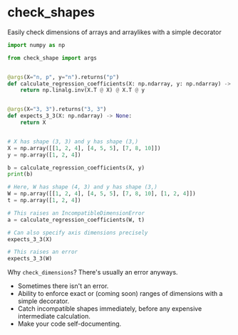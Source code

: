 # check_shapes

Easily check dimensions of arrays and arraylikes with a simple decorator

```python
import numpy as np

from check_shape import args


@args(X="n, p", y="n").returns("p")
def calculate_regression_coefficients(X: np.ndarray, y: np.ndarray) -> np.ndarray:
    return np.linalg.inv(X.T @ X) @ X.T @ y


@args(X="3, 3").returns("3, 3")
def expects_3_3(X: np.ndarray) -> None:
    return X


# X has shape (3, 3) and y has shape (3,)
X = np.array([[1, 2, 4], [4, 5, 5], [7, 8, 10]])
y = np.array([1, 2, 4])

b = calculate_regression_coefficients(X, y)
print(b)

# Here, W has shape (4, 3) and y has shape (3,)
W = np.array([[1, 2, 4], [4, 5, 5], [7, 8, 10], [1, 2, 4]])
t = np.array([1, 2, 4])

# This raises an IncompatibleDimensionError
a = calculate_regression_coefficients(W, t)

# Can also specify axis dimensions precisely
expects_3_3(X)

# This raises an error
expects_3_3(W)
```

Why `check_dimensions`? There's usually an error anyways.

* Sometimes there isn't an error.
* Ability to enforce exact or (coming soon) ranges of dimensions with a simple decorator.
* Catch incompatible shapes immediately, before any expensive intermediate calculation.
* Make your code self-documenting.